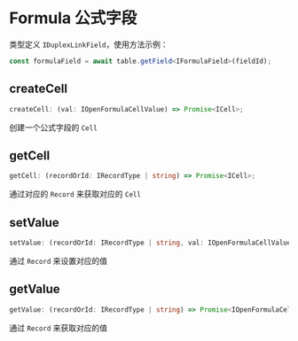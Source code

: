 # Formula 公式字段
类型定义 `IDuplexLinkField`，使用方法示例：
```typescript
const formulaField = await table.getField<IFormulaField>(fieldId);
```

## createCell
```typescript
createCell: (val: IOpenFormulaCellValue) => Promise<ICell>;
```
创建一个公式字段的 `Cell`

## getCell
```typescript
getCell: (recordOrId: IRecordType | string) => Promise<ICell>;
```
通过对应的 `Record` 来获取对应的 `Cell`

## setValue
```typescript
setValue: (recordOrId: IRecordType | string, val: IOpenFormulaCellValue) => Promise<boolean>;
```
通过 `Record` 来设置对应的值

## getValue
```typescript
getValue: (recordOrId: IRecordType | string) => Promise<IOpenFormulaCellValue>;
```
通过 `Record` 来获取对应的值